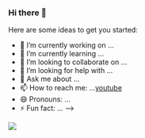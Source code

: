### Hi there 👋



Here are some ideas to get you started:

- 🔭 I’m currently working on ...
- 🌱 I’m currently learning ...
- 👯 I’m looking to collaborate on ...
- 🤔 I’m looking for help with ...
- 💬 Ask me about ...
- 📫 How to reach me: ...[youtube](https://www.youtube.com/watch?v=Y1z7_GfEPiE)
- 😄 Pronouns: ...
- ⚡ Fun fact: ...
-->
<img src="https://demotywatory.pl/uploads/201304/1365444753_vwkx9i_600.jpg">
